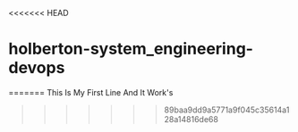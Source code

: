 <<<<<<< HEAD
# holberton-system_engineering-devops
=======
This Is My First Line And It Work's
>>>>>>> 89baa9dd9a5771a9f045c35614a128a14816de68

